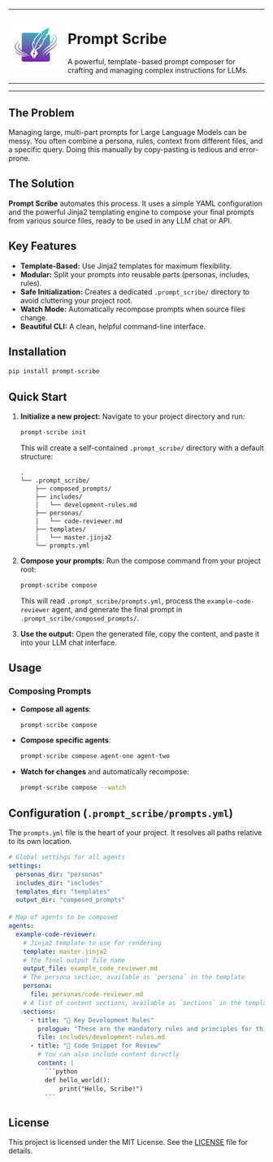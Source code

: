 <table>
<tr>
<td>

<img src="https://raw.githubusercontent.com/scribe-works/prompt-scribe/main/docs/assets/logo.png" alt="The Scribe Works Logo" width="200"/>

</td>
<td>

# Prompt Scribe

A powerful, template-based prompt composer for crafting and managing complex instructions for LLMs.

</td>
</tr>
</table>

---

## The Problem

Managing large, multi-part prompts for Large Language Models can be messy. You often combine a persona, rules, context from different files, and a specific query. Doing this manually by copy-pasting is tedious and error-prone.

## The Solution

**Prompt Scribe** automates this process. It uses a simple YAML configuration and the powerful Jinja2 templating engine to compose your final prompts from various source files, ready to be used in any LLM chat or API.

## Key Features

-   **Template-Based:** Use Jinja2 templates for maximum flexibility.
-   **Modular:** Split your prompts into reusable parts (personas, includes, rules).
-   **Safe Initialization:** Creates a dedicated `.prompt_scribe/` directory to avoid cluttering your project root.
-   **Watch Mode:** Automatically recompose prompts when source files change.
-   **Beautiful CLI:** A clean, helpful command-line interface.

## Installation

```bash
pip install prompt-scribe
```

## Quick Start

1.  **Initialize a new project:**
    Navigate to your project directory and run:
    ```bash
    prompt-scribe init
    ```
    This will create a self-contained `.prompt_scribe/` directory with a default structure:
    ```
    .
    └── .prompt_scribe/
        ├── composed_prompts/
        ├── includes/
        │   └── development-rules.md
        ├── personas/
        │   └── code-reviewer.md
        ├── templates/
        │   └── master.jinja2
        └── prompts.yml
    ```

2.  **Compose your prompts:**
    Run the compose command from your project root:
    ```bash
    prompt-scribe compose
    ```
    This will read `.prompt_scribe/prompts.yml`, process the `example-code-reviewer` agent, and generate the final prompt in `.prompt_scribe/composed_prompts/`.

3.  **Use the output:**
    Open the generated file, copy the content, and paste it into your LLM chat interface.

## Usage

### Composing Prompts

-   **Compose all agents**:
    ```bash
    prompt-scribe compose
    ```
-   **Compose specific agents**:
    ```bash
    prompt-scribe compose agent-one agent-two
    ```
-   **Watch for changes** and automatically recompose:
    ```bash
    prompt-scribe compose --watch
    ```

## Configuration (`.prompt_scribe/prompts.yml`)

The `prompts.yml` file is the heart of your project. It resolves all paths relative to its own location.

```yaml
# Global settings for all agents
settings:
  personas_dir: "personas"
  includes_dir: "includes"
  templates_dir: "templates"
  output_dir: "composed_prompts"

# Map of agents to be composed
agents:
  example-code-reviewer:
    # Jinja2 template to use for rendering
    template: master.jinja2
    # The final output file name
    output_file: example_code_reviewer.md
    # The persona section, available as `persona` in the template
    persona:
      file: personas/code-reviewer.md
    # A list of content sections, available as `sections` in the template
    sections:
      - title: "📜 Key Development Rules"
        prologue: "These are the mandatory rules and principles for this project."
        file: includes/development-rules.md
      - title: "📄 Code Snippet for Review"
        # You can also include content directly
        content: |
          ```python
          def hello_world():
              print("Hello, Scribe!")
          ```
```

## License

This project is licensed under the MIT License. See the [LICENSE](LICENSE) file for details.